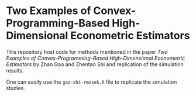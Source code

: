 # Two Examples of Convex-Programming-Based High-Dimensional Econometric Estimators

This repository host code for methods mentioned in the paper *Two Examples of Convex-Programming-Based High-Dimensional Econometric Estimators* by Zhan Gao and Zhentao Shi and replication of the simulation results.

One can easily use the `gao-shi-rmosek.R` file to replicate the simulation studies.


